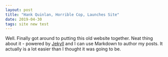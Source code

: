 ```yaml
---
layout: post
title: "Hank Quinlan, Horrible Cop, Launches Site"
date: 2019-04-30
tags: site new test
---
```


Well. Finally got around to putting this old website together. Neat thing about it - powered by [Jekyll](http://jekyllrb.com) and I can use Markdown to author my posts. It actually is a lot easier than I thought it was going to be.